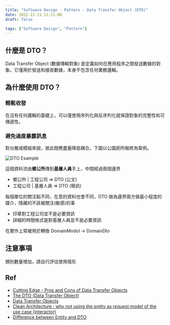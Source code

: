 ```yaml
---
title: "Software Design - Pattern - Data Transfer Object (DTO)"
date: 2022-12-11 21:11:00
draft: false

tags: ["Software Design", "Pattern"]
---
```


## 什麼是 DTO？

Data Transfer Object (數據傳輸對象) 是定義如何在應用程序之間發送數據的對象。它僅用於發送和接收數據，本身不包含任何業務邏輯。

## 為什麼使用 DTO？

### 輕鬆收發
在沒有任何邏輯的基礎上，可以僅使用序列化與反序列化就保證對象的完整性和可傳遞性。

### 避免過度暴露訊息

對分層或模組來說，彼此間應盡量降低耦合。下圖以公園廁所報修為案例。

![DTO Example](/images/DTO.png)

這個資料流由**鄉公所**傳到**基層人員**手上，中間經過兩個邊界 

* 鄉公所 | 工程公司 => DTO (公文)
* 工程公司 | 基層人員 => DTO (簡訊)

每個單位的關注點不同，在意的資料也會不同，DTO 做為邊界兩方做最小程度的媒介，隱藏的不該被關注(敏感)的事 
* 印章對工程公司並不是必要資訊
* 詳細的時間格式是對基層人員並不是必要資訊

在實作上常被用於轉換 DomainModol -> DomainDto

## 注意事項
類別數量增加，請自行評估使用情形

## Ref
- [Cutting Edge - Pros and Cons of Data Transfer Objects](https://learn.microsoft.com/en-us/archive/msdn-magazine/2009/august/pros-and-cons-of-data-transfer-objects)
- [The DTO (Data Transfer Object)](https://examples.javacodegeeks.com/the-dto-data-transfer-object/)
- [Data Transfer Objects](https://aspnetboilerplate.com/Pages/Documents/Data-Transfer-Objects)
- [Clean Architecture : why not using the entity as request model of the use case (interactor)](https://stackoverflow.com/questions/52812337/clean-architecture-why-not-using-the-entity-as-request-model-of-the-use-case)
- [Difference between Entity and DTO](https://stackoverflow.com/questions/39397147/difference-between-entity-and-dto)